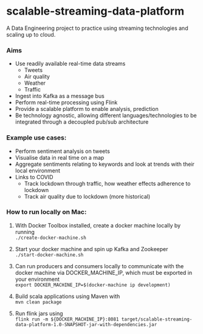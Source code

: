 # scalable-streaming-data-platform

A Data Engineering project to practice using streaming technologies and scaling up to cloud.

### Aims
* Use readily available real-time data streams
    * Tweets
    * Air quality
    * Weather
    * Traffic
* Ingest into Kafka as a message bus
* Perform real-time processing using Flink
* Provide a scalable platform to enable analysis, prediction
* Be technology agnostic, allowing different languages/technologies to be integrated through a decoupled pub/sub architecture

### Example use cases:
* Perform sentiment analysis on tweets
* Visualise data in real time on a map
* Aggregate sentiments relating to keywords and look at trends with their local environment
* Links to COVID
    * Track lockdown through traffic, how weather effects adherence to lockdown
    * Track air quality due to lockdown (more historical)

### How to run locally on Mac:
1. With Docker Toolbox installed, create a docker machine locally by running <br>`./create-docker-machine.sh`

2. Start your docker machine and spin up Kafka and Zookeeper <br>`./start-docker-machine.sh`

3. Can run producers and consumers locally to communicate with the docker machine via DOCKER_MACHINE_IP, which must be exported in your environment <br>`export DOCKER_MACHINE_IP=$(docker-machine ip development)`

4. Build scala applications using Maven with <br>`mvn clean package`

5. Run flink jars using <br>`flink run -m ${DOCKER_MACHINE_IP}:8081 target/scalable-streaming-data-platform-1.0-SNAPSHOT-jar-with-dependencies.jar`